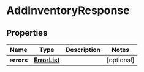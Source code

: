 # AddInventoryResponse

## Properties
Name | Type | Description | Notes
------------ | ------------- | ------------- | -------------
**errors** | [**ErrorList**](ErrorList.md) |  |  [optional]
